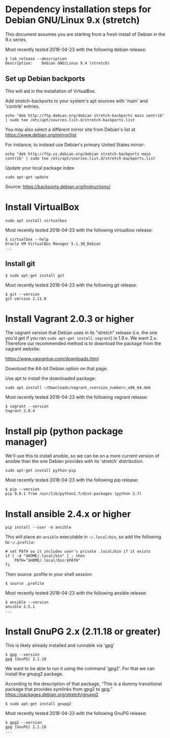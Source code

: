 # Dependency installation steps for Debian GNU/Linux 9.x (stretch)

This document assumes you are starting from a fresh install of Debian in the 9.x series.

Most recently tested 2018-04-23 with the following debian release:

```
$ lsb_release --description
Description:	Debian GNU/Linux 9.4 (stretch)
```



## Set up Debian backports

This will aid in the installation of VirtualBox.

Add stretch-backports to your system's apt sources with 'main' and 'contrib' entries.

```
echo "deb http://ftp.debian.org/debian stretch-backports main contrib" | sudo tee /etc/apt/sources.list.d/stretch-backports.list
```

You may also select a different mirror site from Debian's list at https://www.debian.org/mirror/list

For instance, to instead use Debian's primary United States mirror:

```
echo "deb http://ftp.us.debian.org/debian stretch-backports main contrib" | sudo tee /etc/apt/sources.list.d/stretch-backports.list
```

Update your local package index

```
sudo apt-get update
```

Source: https://backports.debian.org/Instructions/



# Install VirtualBox

```
sudo apt install virtualbox
```

Most recently tested 2018-04-23 with the following virtualbox release:

```
$ virtualbox --help
Oracle VM VirtualBox Manager 5.1.30_Debian
...
```



## Install git

```
$ sudo apt-get install git
```

Most recently tested 2018-04-23 with the following git release:

```
$ git --version
git version 2.11.0
```



# Install Vagrant 2.0.3 or higher

The vagrant version that Debian uses in its "stretch" release (i.e. the one you'd get if you ran
`sudo apt-get install vagrant`) is 1.9.x. We want 2.x. Therefore our recommended method is to
download the package from the vagrant website:

https://www.vagrantup.com/downloads.html

Download the 64-bit Debian option on that page.

Use apt to install the downloaded package:

```
sudo apt install ~/Downloads/vagrant_<version_number>_x86_64.deb
```

Most recently tested 2018-04-23 with the following vagrant release:

```
$ vagrant --version
Vagrant 2.0.4
```



# Install pip (python package manager)

We'll use this to install ansible, so we can be on a more current version of ansible than the one
Debian provides with its 'stretch' distribution.

```
sudo apt-get install python-pip
```

Most recently tested 2018-04-23 with the following pip release:

```
$ pip --version
pip 9.0.1 from /usr/lib/python2.7/dist-packages (python 2.7)
```



# Install ansible 2.4.x or higher

```
pip install --user -U ansible
```

This will place an `ansible` executable in `~/.local/bin`, so add the following to `~/.profile`:

```
# set PATH so it includes user's private .local/bin if it exists
if [ -d "$HOME/.local/bin" ] ; then
    PATH="$HOME/.local/bin:$PATH"
fi
```

Then source .profile in your shell session:

```
$ source .profile
```

Most recently tested 2018-04-23 with the following ansible release:

```
$ ansible --version
ansible 2.5.1
...
```



# Install GnuPG 2.x (2.11.18 or greater)

This is likely already installed and runnable via 'gpg'

```
$ gpg --version
gpg (GnuPG) 2.1.18

```

We want to be able to run it using the command 'gpg2'. For that we can install the gnupg2 package.

According to the description of that package, “This is a dummy transitional package that provides
symlinks from gpg2 to gpg.”
https://packages.debian.org/stretch/gnupg2

```
$ sudo apt-get install gnupg2
```

Most recently tested 2018-04-23 with the following GnuPG release:

```
$ gpg2 --version
gpg (GnuPG) 2.1.18
...
```
